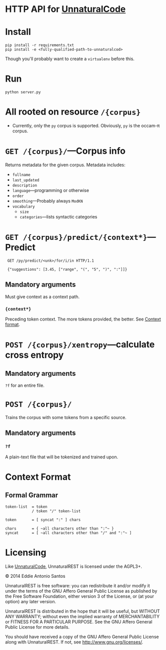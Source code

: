 # HTTP API for [UnnaturalCode][]

# Install

    pip install -r requirements.txt
    pip install -e <fully-qualified-path-to-unnaturalcod>

Though you'll probably want to create a `virtualenv` before this.

# Run

    python server.py

# All rooted on resource `/{corpus}`

 * Currently, only the `py` corpus is supported. Obviously, `py` is the
   occam-π corpus.


# `GET /{corpus}/`—Corpus info

Returns metadata for the given corpus. Metadata includes:

 * `fullname`
 * `last_updated`
 * `description`
 * `language`—programming or otherwise
 * `order`
 * `smoothing`—Probably always `ModKN`
 * `vocabulary`
   * `size`
   * `categories`—lists syntactic categories



# `GET /{corpus}/predict/{context*}`—Predict

     GET /py/predict/<unk>/for/i/in HTTP/1.1

     {"suggestions": [3.45, ["range", "(", "5", ")", ":"]]}

## Mandatory arguments

Must give context as a context path.

### `{context*}`

Preceding token context. The more tokens provided, the better. See
[Context format](#context-format).



# `POST /{corpus}/xentropy`—calculate cross entropy

## Mandatory arguments

`?f` for an entire file.



# `POST /{corpus}/`

Trains the corpus with some tokens from a specific source.

## Mandatory arguments

### `?f`

A plain-text file that will be tokenized and trained upon.



# Context Format

## Formal Grammar

    token-list  = token
                / token "/" token-list

    token       = [ syncat ":" ] chars

    chars       = { ~all characters other than ":"~ }
    syncat      = [ ~all characters other than "/" and ":"~ ]

# Licensing

Like [UnnaturalCode][], UnnaturalREST is licensed under the AGPL3+.

© 2014 Eddie Antonio Santos

UnnaturalREST is free software: you can redistribute it and/or modify it
under the terms of the GNU Affero General Public License as published by
the Free Software Foundation, either version 3 of the License, or (at
your option) any later version.

UnnaturalREST is distributed in the hope that it will be useful, but
WITHOUT ANY WARRANTY; without even the implied warranty of
MERCHANTABILITY or FITNESS FOR A PARTICULAR PURPOSE. See the GNU Affero
General Public License for more details.

You should have received a copy of the GNU Affero General Public License
along with UnnaturalREST. If not, see http://www.gnu.org/licenses/.

[UnnaturalCode]: https://github.com/orezpraw/unnaturalcode
